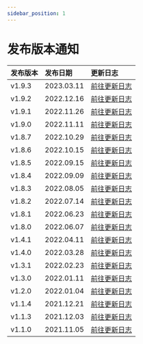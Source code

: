 ```yaml
---
sidebar_position: 1
---
```


# 发布版本通知

|发布版本|发布日期|更新日志|
|:---|:----|:----|
|v1.9.3|2023.03.11|[前往更新日志](version/v1.9.x/v1.9.3)|
|v1.9.2|2022.12.16|[前往更新日志](version/v1.9.x/v1.9.2)|
|v1.9.1|2022.11.26|[前往更新日志](version/v1.9.x/v1.9.1)|
|v1.9.0|2022.11.11|[前往更新日志](version/v1.9.x/v1.9.0)|
|v1.8.7|2022.10.29|[前往更新日志](version/v1.8.x/v1.8.7)|
|v1.8.6|2022.10.15|[前往更新日志](version/v1.8.x/v1.8.6)|
|v1.8.5|2022.09.15|[前往更新日志](version/v1.8.x/v1.8.5)|
|v1.8.4|2022.09.09|[前往更新日志](version/v1.8.x/v1.8.4)|
|v1.8.3|2022.08.05|[前往更新日志](version/v1.8.x/v1.8.3)|
|v1.8.2|2022.07.14|[前往更新日志](version/v1.8.x/v1.8.2)|
|v1.8.1|2022.06.23|[前往更新日志](version/v1.8.x/v1.8.1)|
|v1.8.0|2022.06.07|[前往更新日志](version/v1.8.x/v1.8.0)|
|v1.4.1|2022.04.11|[前往更新日志](version/v1.4.x/v1.4.1)|
|v1.4.0|2022.03.28|[前往更新日志](version/v1.4.x/v1.4.0)|
|v1.3.1|2022.02.23|[前往更新日志](version/v1.3.x/v1.3.1)|
|v1.3.0|2022.01.11|[前往更新日志](version/v1.3.x/v1.3.0)|
|v1.2.0|2022.01.04|[前往更新日志](version/v1.2.0)|
|v1.1.4|2021.12.21|[前往更新日志](version/v1.1.x/v1.1.4)|
|v1.1.3|2021.12.03|[前往更新日志](version/v1.1.x/v1.1.3)|
|v1.1.0|2021.11.05|[前往更新日志](version/v1.1.x/v1.1.0)|
